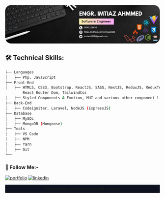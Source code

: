<img src="./imtiaz.jpg" style="width: 100vw;border-radius: 20px" />


## 🛠️ Technical Skills:

```bash
├── Languages
│   ├── Php, JavaScript
├── Front-End
│   ├── HTML5, CSS3, Bootstrap, ReactJS, SASS, NextJS, ReduxJS, ReduxToolkit, ReactQuery,
        React Router Dom, TailwindCss
│   ├── Styled Components & Emotion, MUI and various other component libraries.
├── Back-End
│   ├── Codeigniter, Laravel, NodeJS (ExpressJS)
├── Database
│   ├── MySQL
│   ├── MongoDB (Mongoose)
├── Tools
│   ├── VS Code
│   ├── NPM
│   ├── Yarn
│   ├── Git
└──
```

### 🔗 Follow Me:-

[![portfolio](https://img.shields.io/badge/my_portfolio-000?style=for-the-badge&logo=ko-fi&logoColor=white)](https://www.linkedin.com/in/imtiaz-ahammed-23069b179/)
[![linkedin](https://img.shields.io/badge/linkedin-0A66C2?style=for-the-badge&logo=linkedin&logoColor=white)](https://www.linkedin.com/in/imtiaz-ahammed-23069b179/)

<p style="text-align: center!important;background: #0D1120;padding: 5px;font-weight:bold">Thanks for visiting my profile :heart:</p>
